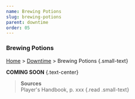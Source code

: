 ```yaml
---
name: Brewing Potions
slug: brewing-potions
parent: downtime
order: 05
---
```

### Brewing Potions
[Home](home) > [Downtime](downtime) > Brewing Potions {.small-text}

**COMING SOON** {.text-center}

> **Sources** <br/>
> Player's Handbook, p. xxx
{.read .small-text}